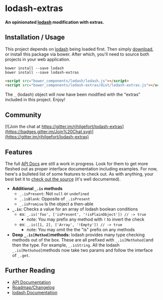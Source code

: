 # lodash-extras

#### An opinionated [lodash](https://lodash.com/) modification with extras.

## Installation / Usage

This project depends on [lodash](https://lodash.com/) being loaded first. Then simply [download](https://github.com/rjhilgefort/lodash-extras/releases), or install this package via bower. After which, you'll need to source both projects in your web application.

```shell
bower install --save lodash
bower install --save lodash-extras
```

```html
<script src="bower_components/lodash/lodash.js"></script>
<script src="bower_components/lodash-extras/dist/lodash-extras.js"></script>
```

The `_` (lodash) object will now have been modified with the "extras" included in this project. Enjoy!

## Community

[![Join the chat at https://gitter.im/rjhilgefort/lodash-extras](https://badges.gitter.im/Join%20Chat.svg)](https://gitter.im/rjhilgefort/lodash-extras)

## Features

The full [API Docs](docs/roadmap.md) are still a work in progress. Look for them to get more fleshed out as proper interface documentation including examples. For now, here's a bulleted list of some features to check out. As with anything, your best bet it to [check out the source](src/) (it's well documented).

* **Additional `_.is` methods**
  * `_.isPresent`: Not `null` or `undefined`
  * `_.isBlank`: Opposite of `_.isPresent`
  * `_.isPromise` Is the object a then-able
* **`_.is`:** Checks a value for an array of lodash boolean conditions
  * ex: ```_.is('foo', ['isPresent', '!isPlainObject']) // -> true```
    * note: You may prefix any method with `!` to invert the check
  * ex: ```_.is([1, 2], ['Array', '!Empty']) // -> true```
    * note: You may omit the the "is" prefix on any methods
* **Deep `_.is[Method]`methods:** lodash provides many type checking methods out of the box. These are all prefixed with `_.is[Methohod]`and then the type. For example, `_.isString`. All the lodash `_.is[Methohod]`methods now take two params and follow the interface of `_.get`.

## Further Reading

* [API Documentation](docs/api-docs.md)
* [Roadmap/Changelog](docs/roadmap.md)
* [lodash Documentation](https://lodash.com/docs)
